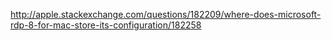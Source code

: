 
http://apple.stackexchange.com/questions/182209/where-does-microsoft-rdp-8-for-mac-store-its-configuration/182258
